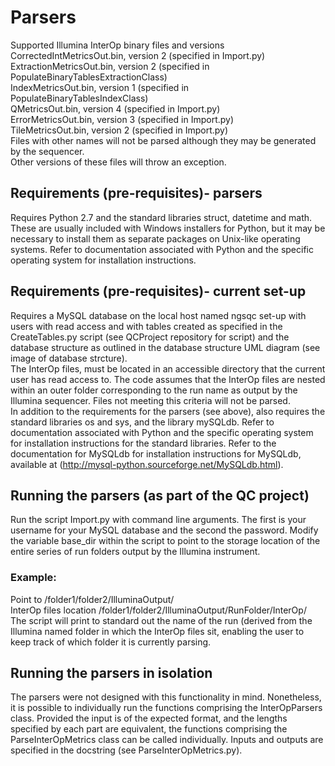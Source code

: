 # Parsers
Supported Illumina InterOp binary files and versions  
CorrectedIntMetricsOut.bin, version 2 (specified in Import.py)  
ExtractionMetricsOut.bin, version 2 (specified in PopulateBinaryTablesExtractionClass)  
IndexMetricsOut.bin, version 1 (specified in PopulateBinaryTablesIndexClass)  
QMetricsOut.bin, version 4 (specified in Import.py)  
ErrorMetricsOut.bin, version 3 (specified in Import.py)  
TileMetricsOut.bin, version 2 (specified in Import.py)  
Files with other names will not be parsed although they may be generated by the sequencer.  
Other versions of these files will throw an exception.  

## Requirements (pre-requisites)- parsers
Requires Python 2.7 and the standard libraries struct, datetime and math. These are usually included with Windows installers for Python, but it may be necessary to install them as separate packages on Unix-like operating systems. Refer to documentation associated with Python and the specific operating system for installation instructions.

## Requirements (pre-requisites)- current set-up
Requires a MySQL database on the local host named ngsqc set-up with users with read access and with tables created as specified in the CreateTables.py script (see QCProject repository for script) and the database structure as outlined in the database structure UML diagram (see image of database strcture).  
The InterOp files, must be located in an accessible directory that the current user has read access to. The code assumes that the InterOp files are nested within an outer folder corresponding to the run name as output by the Illumina sequencer. Files not meeting this criteria will not be parsed.  
In addition to the requirements for the parsers (see above), also requires the standard libraries os and sys, and the library mySQLdb. Refer to documentation associated with Python and the specific operating system for installation instructions for the standard libraries. Refer to the documentation for MySQLdb for installation instructions for MySQLdb, available at (http://mysql-python.sourceforge.net/MySQLdb.html).  

## Running the parsers (as part of the QC project)
Run the script Import.py with command line arguments. The first is your username for your MySQL database and the second the password. Modify the variable base_dir within the script to point to the storage location of the entire series of run folders output by the Illumina instrument.  
### Example: 
Point to /folder1/folder2/IlluminaOutput/  
InterOp files location /folder1/folder2/IlluminaOutput/RunFolder/InterOp/  
The script will print to standard out the name of the run (derived from the Illumina named folder in which the InterOp files sit, enabling the user to keep track of which folder it is currently parsing.  

## Running the parsers in isolation
The parsers were not designed with this functionality in mind. Nonetheless, it is possible to individually run the functions comprising the InterOpParsers class. Provided the input is of the expected format, and the lengths specified by each part are equivalent, the functions comprising the ParseInterOpMetrics class can be called individually. Inputs and outputs are specified in the docstring (see ParseInterOpMetrics.py).


